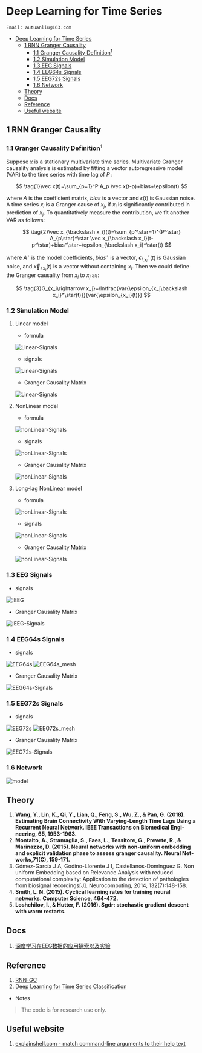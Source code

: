 # Deep Learning for Time Series

```
Email: autuanliu@163.com
```
- [Deep Learning for Time Series](#deep-learning-for-time-series)
    - [1 RNN Granger Causality](#1-rnn-granger-causality)
        - [1.1 Granger Causality Definition$^1$](#11-granger-causality-definition1)
        - [1.2 Simulation Model](#12-simulation-model)
        - [1.3 EEG Signals](#13-eeg-signals)
        - [1.4 EEG64s Signals](#14-eeg64s-signals)
        - [1.5 EEG72s Signals](#15-eeg72s-signals)
        - [1.6 Network](#16-network)
    - [Theory](#theory)
    - [Docs](#docs)
    - [Reference](#reference)
    - [Useful website](#useful-website)
  
## 1 RNN Granger Causality
### 1.1 Granger Causality Definition$^1$
Suppose $x$ is a stationary multivariate time series. Multivariate Granger causality analysis is estimated by fitting a vector autoregressive model (VAR) to the time series with time lag of $P$ :

$$
\tag{1}\vec x(t)=\sum_{p=1}^P A_p \vec x(t-p)+bias+\epsilon(t)
$$

where $A$ is the coefficient matrix, $bias$ is a vector and $\epsilon(t)$ is Gaussian noise. A time series $x_i$ is a Granger cause of $x_j$, if $x_i$ is significantly contributed in prediction of $x_j$. To quantitatively measure the contribution, we fit another VAR as follows:

$$
\tag{2}\vec x_{\backslash x_i}(t)=\sum_{p^\star=1}^{P^\star} A_{p\star}^\star \vec x_{\backslash x_i}(t-p^\star)+bias^\star+\epsilon_{\backslash x_i}^\star(t)
$$

where $A^\star$ is the model coefficients, $bias^\star$ is a vector, $\epsilon_{\backslash x_i}^\star(t)$ is Gaussian noise, and $\vec x_{\backslash x_i}(t)$ is a vector without containing $x_i$. Then we could define the Granger causality from $x_i$ to $x_j$ as:

$$
\tag{3}G_{x_i\rightarrow x_j}=\ln\frac{var{\epsilon_{x_j\backslash x_i}^\star(t)}}{var{\epsilon_{x_j}(t)}}
$$

### 1.2 Simulation Model
1. Linear model
    * formula
  
    ![Linear-Signals](images/Linear-Signals.png)
    * signals
  
    ![Linear-Signals](images/linear_signals_info.png)
    * Granger Causality Matrix
    
    ![Linear-Signals](images/without_NUE/linear_signals_Granger_Matrix.png)

2. NonLinear model
    * formula
  
    ![nonLinear-Signals](images/NonLinear-Signals.png)
    * signals
  
    ![nonLinear-Signals](images/nonlinear_signals_info.png)
    * Granger Causality Matrix
    
    ![nonLinear-Signals](images/without_NUE/nonlinear_signals_Granger_Matrix.png)

3. Long-lag NonLinear model
    * formula
  
    ![nonLinear-Signals](images/Long-lag-NonLinear-Signals.png)
    * signals
  
    ![nonLinear-Signals](images/longlag_nonlinear_signals_info.png)
    * Granger Causality Matrix
    
    ![nonLinear-Signals](images/without_NUE/longlag_nonlinear_signals_Granger_Matrix.png)

### 1.3 EEG Signals
* signals

![iEEG](images/iEEG_o_info.png)
* Granger Causality Matrix
    
![iEEG-Signals](images/without_NUE/iEEG_o_Granger_Matrix.png)

### 1.4 EEG64s Signals
* signals

![EEG64s](images/EEG64s.png)
![EEG64s_mesh](images/EEG64s_mesh.png)
* Granger Causality Matrix
    
![EEG64s-Signals](images/without_NUE/EEG64s_Granger_Matrix.png)

### 1.5 EEG72s Signals
* signals

![EEG72s](images/EEG72s.png)
![EEG72s_mesh](images/EEG72s_mesh.png)
* Granger Causality Matrix
    
![EEG72s-Signals](images/without_NUE/EEG72s_Granger_Matrix.png)

### 1.6 Network
![model](images/network.png)


## Theory
1. **Wang, Y., Lin, K., Qi, Y., Lian, Q., Feng, S., Wu, Z., & Pan, G. (2018). Estimating Brain Connectivity With Varying-Length Time Lags Using a Recurrent Neural Network. IEEE Transactions on Biomedical Engi-neering, 65, 1953-1963.**
2. **Montalto, A., Stramaglia, S., Faes, L., Tessitore, G., Prevete, R., & Marinazzo, D. (2015). Neural networks with non-uniform embedding and explicit validation phase to assess granger causality. Neural Net-works,71(C), 159-171.**
3. Gómez-García J A, Godino-Llorente J I, Castellanos-Dominguez G. Non uniform Embedding based on Relevance Analysis with reduced computational complexity: Application to the detection of pathologies from biosignal recordings[J]. Neurocomputing, 2014, 132(7):148-158.
4. **Smith, L. N. (2015). Cyclical learning rates for training neural networks. Computer Science, 464-472.**
5. **Loshchilov, I., & Hutter, F. (2016). Sgdr: stochastic gradient descent with warm restarts.**

## Docs
1. [深度学习在EEG数据的应用探索以及实验](./Docs/深度学习在EEG数据的应用探索以及实验NickName.pdf)

## Reference
1. [RNN-GC](https://github.com/shaozhefeng/RNN-GC)
2. [Deep Learning for Time Series Classification](https://github.com/hfawaz/dl-4-tsc)

* Notes
> The code is for research use only.

## Useful website
1. [explainshell.com - match command-line arguments to their help text](https://explainshell.com/)
